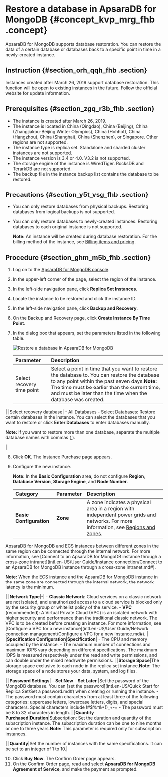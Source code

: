 # Restore a database in ApsaraDB for MongoDB {#concept_kvp_mrg_fhb .concept}

ApsaraDB for MongoDB supports database restoration. You can restore the data of a certain database or databases back to a specific point in time in a newly-created instance.

## Instruction {#section_orh_qqh_fhb .section}

Instances created after March 26, 2019 support database restoration. This function will be open to existing instances in the future. Follow the official website for update information.

## Prerequisites {#section_zgq_r3b_fhb .section}

-   The instance is created after March 26, 2019.
-   The instance is located in China \(Qingdao\), China \(Beijing\), China \(Zhangjiakou-Beijing Winter Olympics\), China \(Hohhot\), China \(Hangzhou\), China \(Shanghai\), China \(Shenzhen\), or Singapore. Other regions are not supported.
-   The instance type is replica set. Standalone and sharded cluster instances are not supported.
-   The instance version is 3.4 or 4.0. V3.2 is not supported.
-   The storage engine of the instance is WiredTiger. RocksDB and TerarkDB are not supported.
-   The backup file in the instance backup list contains the database to be restored.

## Precautions {#section_y5t_vsg_fhb .section}

-   You can only restore databases from physical backups. Restoring databases from logical backups is not supported.
-   You can only restore databases to newly-created instances. Restoring databases to each original instance is not supported.

    **Note:** An instance will be created during database restoration. For the billing method of the instance, see [Billing items and pricing](https://help.aliyun.com/document_detail/54285.html#concept-jww-bny-32b).


## Procedure {#section_ghm_m5b_fhb .section}

1.  Log on to the [ApsaraDB for MongoDB console](https://mongodb.console.aliyun.com/).
2.  In the upper-left corner of the page, select the region of the instance.
3.  In the left-side navigation pane, click **Replica Set Instances**.
4.  Locate the instance to be restored and click the instance ID.
5.  In the left-side navigation pane, click **Backup and Recovery**.
6.  On the Backup and Recovery page, click **Create Instance By Time Point**.
7.  In the dialog box that appears, set the parameters listed in the following table.

    ![Restore a database in ApsaraDB for MongoDB](http://static-aliyun-doc.oss-cn-hangzhou.aliyuncs.com/assets/img/149680/156714562441591_en-US.png)

    |Parameter|Description|
    |:--------|:----------|
    |Select recovery time point|Select a point in time that you want to restore the database to. You can restore the database to any point within the past seven days.**Note:** The time must be earlier than the current time, and must be later than the time when the database was created.

|
    |Select recovery database|     -   All Databases
    -   Select Databases: Restore certain databases in the instance. You can select the databases that you want to restore or click **Enter Databases** to enter databases manually.

**Note:** If you want to restore more than one database, separate the multiple database names with commas \(,\).

 |

8.  Click **OK**. The Instance Purchase page appears.
9.  Configure the new instance.

    **Note:** In the **Basic Configuration** area, do not configure **Region**, **Database Version**, **Storage Engine**, and **Node Number**.

    |Category|Parameter|Description|
    |:-------|:--------|:----------|
    |**Basic Configuration**|**Zone**| A zone indicates a physical area in a region with independent power grids and networks. For more information, see [Regions and zones](https://www.alibabacloud.com/help/zh/doc-detail/40654.htm).

 ApsaraDB for MongoDB and ECS instances between different zones in the same region can be connected through the internal network. For more information, see [Connect to an ApsaraDB for MongoDB instance through a cross-zone intranet](intl.en-US/User Guide/Instance connection/Connect to an ApsaraDB for MongoDB instance through a cross-zone intranet.md#).

 **Note:** When the ECS instance and the ApsaraDB for MongoDB instance in the same zone are connected through the internal network, the network latency is the minimum.

 |
    |**Network Type**|-|     -   **Classic Network**: Cloud services on a classic network are not isolated, and unauthorized access to a cloud service is blocked only by the security group or whitelist policy of the service.
    -   **VPC** \(recommended\): A Virtual Private Cloud \(VPC\) is an isolated network with higher security and performance than the traditional classic network. The VPC is to be created before creating an instance. For more information, see [Configure a VPC for a new instance](intl.en-US/User Guide/Network connection management/Configure a VPC for a new instance.md#).
 |
    |**Specification Configuration**|**Specification**|     -   The CPU and memory occupied by the instance.
    -   The maximum number of connections and maximum IOPS vary depending on different specifications. The maximum IOPS is measured respectively under the read and write permissions, and can double under the mixed read/write permissions.
 |
    |**Storage Space**|The storage space exclusive to each node in the replica set instance.**Note:** The storage space of a node stores your data, system, and log files.

|
    |**Password Settings**|     -   **Set Now**
    -   **Set Later**
 |Set the password of the MongoDB database. You can [set the password](intl.en-US/Quick Start for Replica Set/Set a password.md#) when creating or running the instance.    -   The password must contain characters from at least three of the following categories: uppercase letters, lowercase letters, digits, and special characters. Special characters include !\#$%^&\*\(\)\_+-=
    -   The password must be 8 to 32 characters in length.
|
    |**Quantity Purchased**|**Duration**|Subscription: Set the duration and quantity of the subscription instance. The subscription duration can be one to nine months or one to three years.**Note:** This parameter is required only for subscription instances.

|
    |**Quantity**|Set the number of instances with the same specifications. It can be set to an integer of 1 to 10.|

10. Click **Buy Now**. The Confirm Order page appears.
11. On the Confirm Order page, read and select **ApsaraDB for MongoDB Agreement of Service**, and make the payment as prompted.


